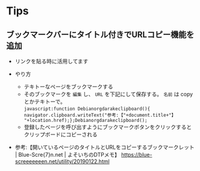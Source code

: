 # Tips

## ブックマークバーにタイトル付きでURLコピー機能を追加 

- リンクを貼る時に活用してます  
  
- やり方
  - テキトーなページをブックマークする  
  - そのブックマークを `編集` し、 `URL` を下記にして保存する。 `名前` は copy とかテキトーで。  
  ```javascript:function Debianorgdarakeclipboard(){    navigator.clipboard.writeText("参考:【"+document.title+"】 "+location.href);};Debianorgdarakeclipboard();```  
  - 登録したベージを呼び出すようにブックマークボタンをクリックするとクリップボードにコピーされる
- 参考:【開いているページのタイトルとURLをコピーするブックマークレット | Blue-Scre{7}n.net | よそいちのDTPメモ】 https://blue-screeeeeeen.net/utility/20190122.html 